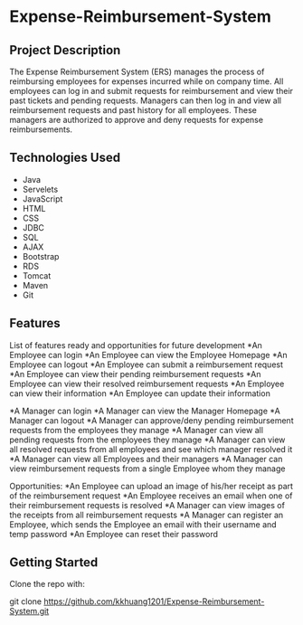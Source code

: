 # Expense-Reimbursement-System

## Project Description

The Expense Reimbursement System (ERS) manages the process of reimbursing employees for expenses incurred while on company time. All employees can log in and submit requests for reimbursement and view their past tickets and pending requests. Managers can then log in and view all reimbursement requests and past history for all employees. These managers are authorized to approve and deny requests for expense reimbursements.


## Technologies Used

* Java
* Servelets
* JavaScript
* HTML
* CSS
* JDBC
* SQL
* AJAX
* Bootstrap
* RDS
* Tomcat
* Maven
* Git

## Features

List of features ready and opportunities for future development
*An Employee can login
*An Employee can view the Employee Homepage
*An Employee can logout
*An Employee can submit a reimbursement request
*An Employee can view their pending reimbursement requests
*An Employee can view their resolved reimbursement requests
*An Employee can view their information
*An Employee can update their information

*A Manager can login
*A Manager can view the Manager Homepage
*A Manager can logout
*A Manager can approve/deny pending reimbursement requests from the employees they manage
*A Manager can view all pending requests from the employees they manage
*A Manager can view all resolved requests from all employees and see which manager resolved it
*A Manager can view all Employees and their managers
*A Manager can view reimbursement requests from a single Employee whom they manage




Opportunities:
*An Employee can upload an image of his/her receipt as part of the reimbursement request
*An Employee receives an email when one of their reimbursement requests is resolved
*A Manager can view images of the receipts from all reimbursement requests
*A Manager can register an Employee, which sends the Employee an email with their username and temp password 
*An Employee can reset their password

## Getting Started

Clone the repo with:

git clone https://github.com/kkhuang1201/Expense-Reimbursement-System.git


